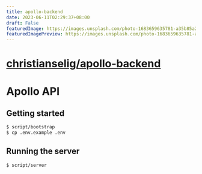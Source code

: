 ```yaml
---
title: apollo-backend
date: 2023-06-11T02:29:37+08:00
draft: False
featuredImage: https://images.unsplash.com/photo-1683659635781-a35b85a24f2f?ixid=M3w0NjAwMjJ8MHwxfHJhbmRvbXx8fHx8fHx8fDE2ODY0MjE3MTV8&ixlib=rb-4.0.3
featuredImagePreview: https://images.unsplash.com/photo-1683659635781-a35b85a24f2f?ixid=M3w0NjAwMjJ8MHwxfHJhbmRvbXx8fHx8fHx8fDE2ODY0MjE3MTV8&ixlib=rb-4.0.3
---
```


# [christianselig/apollo-backend](https://github.com/christianselig/apollo-backend)

# Apollo API

## Getting started

```sh
$ script/bootstrap
$ cp .env.example .env
```

## Running the server

```sh
$ script/server
```
